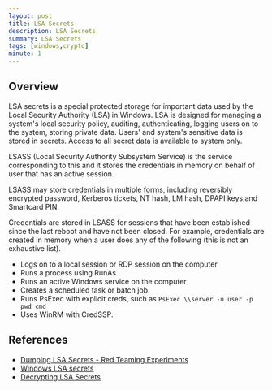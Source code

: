 ```yaml
---
layout: post
title: LSA Secrets
description: LSA Secrets
summary: LSA Secrets
tags: [windows,crypto]
minute: 1
---
```

## Overview
LSA secrets is a special protected storage for important data used by the Local Security Authority (LSA) in Windows. LSA is designed for managing a system's local security policy, auditing, authenticating, logging users on to the system, storing private data. Users' and system's sensitive data is stored in secrets. Access to all secret data is available to system only.

LSASS (Local Security Authority Subsystem Service) is the service corresponding to this and it stores the credentials in memory on behalf of user that has an active session. 

LSASS may store credentials in multiple forms, including reversibly encrypted password, Kerberos tickets, NT hash, LM hash, DPAPI keys,and Smartcard PIN.

Credentials are stored in LSASS for sessions that have been established since the last reboot and have not been closed. For example, credentials are created in memory when a user does any of the following (this is not an exhaustive list). 

* Logs on to a local session or RDP session on the computer
* Runs a process using RunAs
* Runs an active Windows service on the computer
* Creates a scheduled task or batch job.
* Runs PsExec with explicit creds, such as `PsExec \\server -u user -p pwd cmd`
* Uses WinRM with CredSSP.

## References
* [Dumping LSA Secrets - Red Teaming Experiments](https://www.ired.team/offensive-security/credential-access-and-credential-dumping/dumping-lsa-secrets)
* [Windows LSA secrets](https://www.passcape.com/index.php?section=docsys&cmd=details&id=23)
* [Decrypting LSA Secrets](http://moyix.blogspot.com/2008/02/decrypting-lsa-secrets.html)